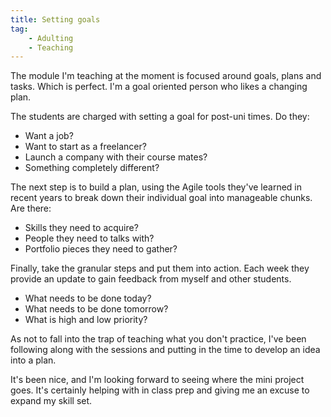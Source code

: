```yaml
---
title: Setting goals
tag:
    - Adulting
    - Teaching
---
```


The module I'm teaching at the moment is focused around goals, plans and tasks. Which is perfect. I'm a goal oriented person who likes a changing plan.

The students are charged with setting a goal for post-uni times. Do they:

- Want a job?
- Want to start as a freelancer?
- Launch a company with their course mates?
- Something completely different?

The next step is to build a plan, using the Agile tools they've learned in recent years to break down their individual goal into manageable chunks. Are there:

- Skills they need to acquire?
- People they need to talks with?
- Portfolio pieces they need to gather?

Finally, take the granular steps and put them into action. Each week they provide an update to gain feedback from myself and other students.

- What needs to be done today?
- What needs to be done tomorrow?
- What is high and low priority?

As not to fall into the trap of teaching what you don't practice, I've been following along with the sessions and putting in the time to develop an idea into a plan. 

It's been nice, and I'm looking forward to seeing where the mini project goes. It's certainly helping with in class prep and giving me an excuse to expand my skill set.
